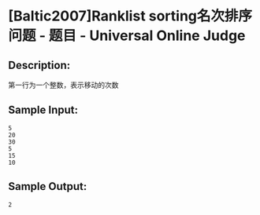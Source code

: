 # [Baltic2007]Ranklist sorting名次排序问题 - 题目 - Universal Online Judge

## Description: 

第一行为一个整数，表示移动的次数


## Sample Input: 
```
5
20
30
5
15
10
```

## Sample Output: 
```
2
```
